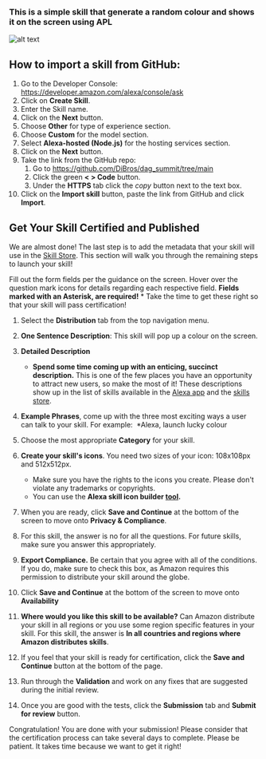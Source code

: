 ### This is a simple skill that generate a random colour and shows it on the screen using APL
![alt text](https://m.media-amazon.com/images/G/01/mobile-apps/dex/alexa/alexa-skills-kit/tutorials/quiz-game/header._TTH_.png)

## How to import a skill from GitHub:

1. Go to the Developer Console: https://developer.amazon.com/alexa/console/ask
2. Click on **Create Skill**.
3. Enter the Skill name.
4. Click on the **Next** button.
5. Choose **Other** for type of experience section.
6. Choose **Custom** for the model section.
7. Select **Alexa-hosted (Node.js)** for the hosting services section.
8. Click on the **Next** button.
9. Take the link from the GitHub repo:
    1. Go to https://github.com/DiBros/dag_summit/tree/main
    2. Click the green **< > Code** button.
    3. Under the **HTTPS** tab click the *copy* button next to the text box.
10. Click on the **Import skill** button, paste the link from GitHub and click **Import**.

## Get Your Skill Certified and Published

We are almost done!  The last step is to add the metadata that your skill will use in the [Skill Store](http://amazon.com/skills).  This section will walk you through the remaining steps to launch your skill!

Fill out the form fields per the guidance on the screen. Hover over the question mark icons for details regarding each respective field. **Fields marked with an Asterisk, are required!**
	* Take the time to get these right so that your skill will pass certification!

1. Select the **Distribution** tab from the top navigation menu.
2. **One Sentence Description**: This skill will pop up a colour on the screen.
3. **Detailed Description**
	*  **Spend some time coming up with an enticing, succinct description.**  This is one of the few places you have an opportunity to attract new users, so make the most of it!  These descriptions show up in the list of skills available in the [Alexa app](http://alexa.amazon.com/spa/index.html#skills) and the [skills store](http://www.amazon.com/skills).
4. **Example Phrases**, come up with the three most exciting ways a user can talk to your skill. For example: 
	*Alexa, launch lucky colour
5. Choose the most appropriate **Category** for your skill.
6. **Create your skill's icons**. You need two sizes of your icon: 108x108px and 512x512px.

    *  Make sure you have the rights to the icons you create. Please don't violate any trademarks or copyrights.
    *  You can use the **Alexa skill icon builder [tool](https://developer.amazon.com/docs/tools/icon-builder.html).**

7. When you are ready, click **Save and Continue** at the bottom of the screen to move onto **Privacy & Compliance**.
8. For this skill, the answer is no for all the questions. For future skills, make sure you answer this appropriately.
9. **Export Compliance.** Be certain that you agree with all of the conditions. If you do, make sure to check this box, as Amazon requires this permission to distribute your skill around the globe.  
10. Click **Save and Continue** at the bottom of the screen to move onto **Availability**
11. **Where would you like this skill to be available?** Can Amazon distribute your skill in all regions or you use some region specific features in your skill. For this skill, the answer is **In all countries and regions where Amazon distributes skills**.
12. If you feel that your skill is ready for certification, click the **Save and Continue** button at the bottom of the page.
13. Run through the **Validation** and work on any fixes that are suggested during the initial review.
14. Once you are good with the tests, click the **Submission** tab and **Submit for review** button.

Congratulation! You are done with your submission! Please consider that the certification process can take several days to complete. Please be patient. It takes time because we want to get it right!
